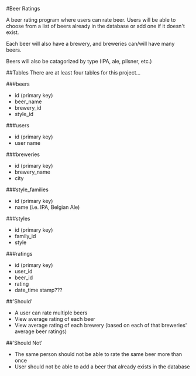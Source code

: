 #Beer Ratings

A beer rating program where users can rate beer.  Users will be able to choose from a list of beers already in the database or add one if it doesn't exist.

Each beer will also have a brewery, and breweries can/will have many beers.

Beers will also be catagorized by type (IPA, ale, pilsner, etc.)

##Tables
There are at least four tables for this project...

###beers
  - id (primary key)
  - beer_name
  - brewery_id 
  - style_id

###users
  - id (primary key)
  - user name

###breweries
  - id (primary key)
  - brewery_name
  - city
  
###style_families
  - id (primary key)
  - name (i.e. IPA, Belgian Ale)
  
###styles
  - id (primary key)
  - family_id
  - style
  

###ratings
  - id (primary key)
  - user_id
  - beer_id
  - rating
  - date_time stamp???

##'Should'
  - A user can rate multiple beers
  - View average rating of each beer
  - View average rating of each brewery (based on each of that breweries' average beer ratings)


##'Should Not'
  - The same person should not be able to rate the same beer more than once
  - User should not be able to add a beer that already exists in the database
  